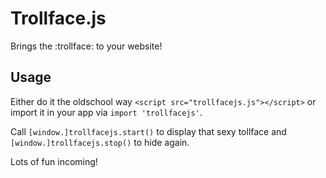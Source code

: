 # Trollface.js

Brings the :trollface: to your website!

## Usage

Either do it the oldschool way `<script src="trollfacejs.js"></script>` or import it in your app via `import 'trollfacejs'`.

Call `[window.]trollfacejs.start()` to display that sexy tollface and `[window.]trollfacejs.stop()` to hide again.

Lots of fun incoming!
